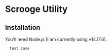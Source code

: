 # Scrooge Utility

## Installation

You'll need Node.js (I am currently using v14.17.6).


```
  test case
```

